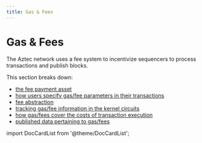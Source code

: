 ```yaml
---
title: Gas & Fees
---
```


# Gas & Fees

The Aztec network uses a fee system to incentivize sequencers to process transactions and publish blocks.

This section breaks down:
- [the fee payment asset](./fee-payment-asset.md)
- [how users specify gas/fee parameters in their transactions](./specifying-gas-fee-info.md)
- [fee abstraction](./tx-setup-and-teardown.md)
- [tracking gas/fee information in the kernel circuits](./kernel-tracking.md)
- [how gas/fees cover the costs of transaction execution](./fee-schedule.md)
- [published data pertaining to gas/fees](./published-gas-and-fee-data.md)

import DocCardList from '@theme/DocCardList';

<DocCardList />
